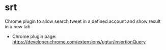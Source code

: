 srt
===

Chrome plugin to allow search tweet in a defined account and show result in a new tab

* Chrome plugin page: https://developer.chrome.com/extensions/ugtur/insertionQuery
